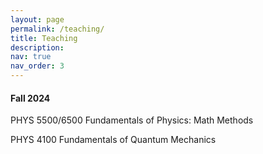 ```yaml
---
layout: page
permalink: /teaching/
title: Teaching
description: 
nav: true
nav_order: 3
---
```


<h4>Fall 2024</h4>
<p>PHYS 5500/6500 Fundamentals of Physics: Math Methods</p>
<p>PHYS 4100 Fundamentals of Quantum Mechanics</p>
